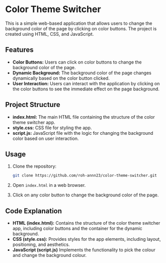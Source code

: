 # Color Theme Switcher

This is a simple web-based application that allows users to change the background color of the page by clicking on color buttons. The project is created using HTML, CSS, and JavaScript.

## Features

- **Color Buttons:** Users can click on color buttons to change the background color of the page.
- **Dynamic Background:** The background color of the page changes dynamically based on the color button clicked.
- **User Interaction:** Users can interact with the application by clicking on the color buttons to see the immediate effect on the page background.

## Project Structure

- **index.html:** The main HTML file containing the structure of the color theme switcher app.
- **style.css:** CSS file for styling the app.
- **script.js:** JavaScript file with the logic for changing the background color based on user interaction.

## Usage

1. Clone the repository:

    ```bash
    git clone https://github.com/roh-annn23/color-theme-switcher.git
    ```

2. Open `index.html` in a web browser.

3. Click on any color button to change the background color of the page.

## Code Explanation

- **HTML (index.html):** Contains the structure of the color theme switcher app, including color buttons and the container for the dynamic background.
- **CSS (style.css):** Provides styles for the app elements, including layout, positioning, and aesthetics.
- **JavaScript (script.js)** Implements the functionality to pick the colour and change the background colour.
